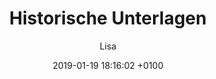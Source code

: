---
layout: post
author: "Lisa"
date:   2019-01-19 18:16:02 +0100
title:  "Historische Unterlagen"
text: "Orginalskizzen der Wasserkinetischen Plastik von Wolfgang Göddertz und der Verlagsbeilage von 1977."

imgMin: 

  - "https://raw.githubusercontent.com/Ebertplatz/images/master/19-01-2019-post-8/miniaturen/001.jpg"
  - "https://raw.githubusercontent.com/Ebertplatz/images/master/19-01-2019-post-8/miniaturen/002.jpg"
  - "https://raw.githubusercontent.com/Ebertplatz/images/master/19-01-2019-post-8/miniaturen/003.jpg"



imgOrig: 
  - "https://raw.githubusercontent.com/Ebertplatz/images/master/19-01-2019-post-8/originale/001.jpg"
  - "https://raw.githubusercontent.com/Ebertplatz/images/master/19-01-2019-post-8/originale/002.jpg"
  - "https://raw.githubusercontent.com/Ebertplatz/images/master/19-01-2019-post-8/originale/003.jpg"


---